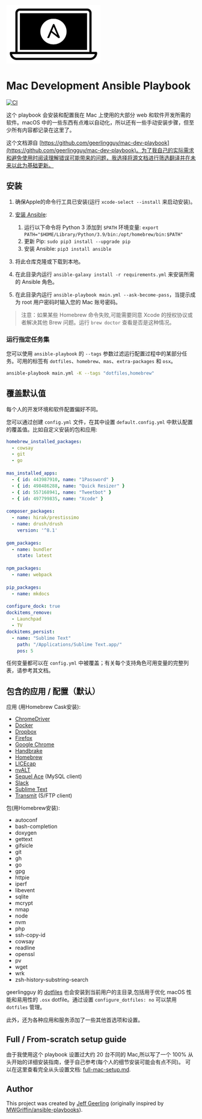<img src="https://raw.githubusercontent.com/geerlingguy/mac-dev-playbook/master/files/Mac-Dev-Playbook-Logo.png" width="250" height="156" alt="Mac Dev Playbook Logo" />

# Mac Development Ansible Playbook

[![CI][badge-gh-actions]][link-gh-actions]

这个 playbook 会安装和配置我在 Mac 上使用的大部分 web 和软件开发所需的软件。macOS 中的一些东西有点难以自动化，所以还有一些手动安装步骤，但至少所有内容都记录在这里了。

这个文档源自 [https://github.com/geerlingguy/mac-dev-playbook](https://github.com/geerlingguy/mac-dev-playbook)。为了我自己的实际需求和避免使用时阅读理解错误可能带来的问题，我选择将源文档进行筛选翻译并在未来以此为基础更新。

## 安装

  1. 确保Apple的命令行工具已安装(运行 `xcode-select --install` 来启动安装)。
  2. [安装 Ansible](https://docs.ansible.com/ansible/latest/installation_guide/index.html):

     1. 运行以下命令将 Python 3 添加到 `$PATH` 环境变量: `export PATH="$HOME/Library/Python/3.9/bin:/opt/homebrew/bin:$PATH"`
     2. 更新 Pip: `sudo pip3 install --upgrade pip`
     3. 安装 Ansible: `pip3 install ansible`

  3. 将此仓库克隆或下载到本地。
  4. 在此目录内运行 `ansible-galaxy install -r requirements.yml` 来安装所需的 Ansible 角色。
  5. 在此目录内运行 `ansible-playbook main.yml --ask-become-pass`，当提示成为 root 用户密码时输入您的 Mac 账号密码。

> 注意：如果某些 Homebrew 命令失败,可能需要同意 Xcode 的授权协议或者解决其他 Brew 问题。运行 `brew doctor` 查看是否是这种情况。

### 运行指定任务集

您可以使用 `ansible-playbook` 的 `--tags` 参数过滤运行配置过程中的某部分任务。可用的标签有 `dotfiles`、`homebrew`、`mas`、`extra-packages` 和 `osx`。

```bash
ansible-playbook main.yml -K --tags "dotfiles,homebrew"
```

## 覆盖默认值

每个人的开发环境和软件配置偏好不同。

您可以通过创建 `config.yml` 文件，在其中设置 `default.config.yml` 中默认配置的覆盖值。比如自定义安装的包和应用:

```yaml
homebrew_installed_packages:
  - cowsay
  - git
  - go

mas_installed_apps:
  - { id: 443987910, name: "1Password" }
  - { id: 498486288, name: "Quick Resizer" }
  - { id: 557168941, name: "Tweetbot" }
  - { id: 497799835, name: "Xcode" }

composer_packages:
  - name: hirak/prestissimo
  - name: drush/drush
    version: '^8.1'

gem_packages:
  - name: bundler
    state: latest

npm_packages:
  - name: webpack

pip_packages:
  - name: mkdocs

configure_dock: true
dockitems_remove:
  - Launchpad
  - TV
dockitems_persist:
  - name: "Sublime Text"
    path: "/Applications/Sublime Text.app/"
    pos: 5
```

任何变量都可以在 `config.yml` 中被覆盖；有关每个支持角色可用变量的完整列表，请参考其文档。

## 包含的应用 / 配置（默认）

应用 (用Homebrew Cask安装):

  - [ChromeDriver](https://sites.google.com/chromium.org/driver/)
  - [Docker](https://www.docker.com/)
  - [Dropbox](https://www.dropbox.com/)
  - [Firefox](https://www.mozilla.org/en-US/firefox/new/)
  - [Google Chrome](https://www.google.com/chrome/)
  - [Handbrake](https://handbrake.fr/)
  - [Homebrew](http://brew.sh/)
  - [LICEcap](http://www.cockos.com/licecap/)
  - [nvALT](http://brettterpstra.com/projects/nvalt/)
  - [Sequel Ace](https://sequel-ace.com) (MySQL client)
  - [Slack](https://slack.com/)
  - [Sublime Text](https://www.sublimetext.com/)
  - [Transmit](https://panic.com/transmit/) (S/FTP client)

包(用Homebrew安装):

  - autoconf
  - bash-completion
  - doxygen
  - gettext
  - gifsicle
  - git
  - gh
  - go
  - gpg
  - httpie
  - iperf
  - libevent
  - sqlite
  - mcrypt
  - nmap
  - node
  - nvm
  - php
  - ssh-copy-id
  - cowsay
  - readline
  - openssl
  - pv
  - wget
  - wrk
  - zsh-history-substring-search

geerlingguy 的 [dotfiles](https://github.com/geerlingguy/dotfiles) 也会安装到当前用户的主目录,包括用于优化 macOS 性能和易用性的 `.osx` dotfile。通过设置 `configure_dotfiles: no` 可以禁用 `dotfiles` 管理。

此外，还为各种应用和服务添加了一些其他首选项和设置。

## Full / From-scratch setup guide

由于我使用这个 playbook 设置过大约 20 台不同的 Mac,所以写了一个 100% 从头开始的详细安装指南，便于自己参考(每个人的细节安装可能会有点不同)。
可以在这里查看完全从头设置文档: [full-mac-setup.md](full-mac-setup.md).

## Author

This project was created by [Jeff Geerling](https://www.jeffgeerling.com/) (originally inspired by [MWGriffin/ansible-playbooks](https://github.com/MWGriffin/ansible-playbooks)).

[badge-gh-actions]: https://github.com/geerlingguy/mac-dev-playbook/workflows/CI/badge.svg?event=push
[link-gh-actions]: https://github.com/geerlingguy/mac-dev-playbook/actions?query=workflow%3ACI
